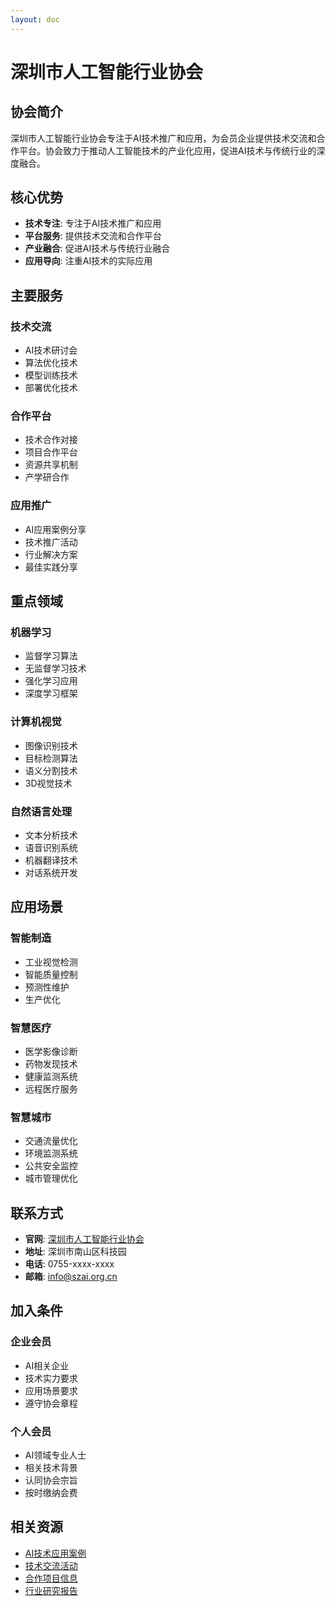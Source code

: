 ```yaml
---
layout: doc
---
```


# 深圳市人工智能行业协会

## 协会简介

深圳市人工智能行业协会专注于AI技术推广和应用，为会员企业提供技术交流和合作平台。协会致力于推动人工智能技术的产业化应用，促进AI技术与传统行业的深度融合。

## 核心优势

- **技术专注**: 专注于AI技术推广和应用
- **平台服务**: 提供技术交流和合作平台
- **产业融合**: 促进AI技术与传统行业融合
- **应用导向**: 注重AI技术的实际应用

## 主要服务

### 技术交流
- AI技术研讨会
- 算法优化技术
- 模型训练技术
- 部署优化技术

### 合作平台
- 技术合作对接
- 项目合作平台
- 资源共享机制
- 产学研合作

### 应用推广
- AI应用案例分享
- 技术推广活动
- 行业解决方案
- 最佳实践分享

## 重点领域

### 机器学习
- 监督学习算法
- 无监督学习技术
- 强化学习应用
- 深度学习框架

### 计算机视觉
- 图像识别技术
- 目标检测算法
- 语义分割技术
- 3D视觉技术

### 自然语言处理
- 文本分析技术
- 语音识别系统
- 机器翻译技术
- 对话系统开发

## 应用场景

### 智能制造
- 工业视觉检测
- 智能质量控制
- 预测性维护
- 生产优化

### 智慧医疗
- 医学影像诊断
- 药物发现技术
- 健康监测系统
- 远程医疗服务

### 智慧城市
- 交通流量优化
- 环境监测系统
- 公共安全监控
- 城市管理优化

## 联系方式

- **官网**: [深圳市人工智能行业协会](http://www.szai.org.cn)
- **地址**: 深圳市南山区科技园
- **电话**: 0755-xxxx-xxxx
- **邮箱**: info@szai.org.cn

## 加入条件

### 企业会员
- AI相关企业
- 技术实力要求
- 应用场景要求
- 遵守协会章程

### 个人会员
- AI领域专业人士
- 相关技术背景
- 认同协会宗旨
- 按时缴纳会费

## 相关资源

- [AI技术应用案例](./ai-applications)
- [技术交流活动](./ai-events)
- [合作项目信息](./ai-projects)
- [行业研究报告](./ai-reports)
